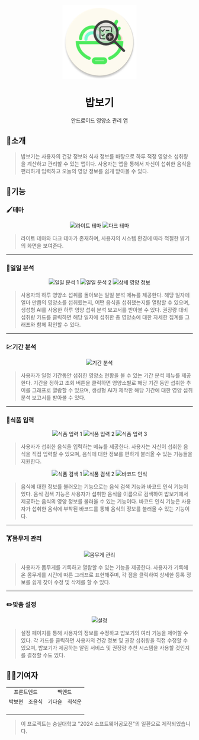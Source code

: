 <div align=center>
  <img src="https://raw.githubusercontent.com/CHOYUNSIG/babbogi/main/app/src/main/res/mipmap-xxxhdpi/ic_launcher_round.webp" width=200 alt="아이콘"/>
  <h1>밥보기</h1>
  <p>안드로이드 영양소 관리 앱</p>
</div>

<h2>📝소개</h2>
<blockquote>
  밥보기는 사용자의 건강 정보와 식사 정보를 바탕으로 하루 적정 영양소 섭취량을 계산하고 관리할 수 있는 앱이다. 사용자는 앱을 통해서 자신이 섭취한 음식을 편리하게 입력하고 오늘의 영양 정보를 쉽게 받아볼 수 있다.
</blockquote>

<h2>🍎기능</h2>
<h3>🖌️테마</h3>
<div align=center>
  <img src="https://github.com/user-attachments/assets/7ca475d8-b913-431b-b025-9d86def286ad" width=30% alt="라이트 테마"/>
  <img src="https://github.com/user-attachments/assets/8d3ea4d6-8a14-4a10-9a53-3891661a9604" width=30% alt="다크 테마"/>
</div>
<blockquote>
  <p>라이트 테마와 다크 테마가 존재하며, 사용자의 시스템 환경에 따라 적절한 밝기의 화면을 보여준다.</p>
</blockquote>
<hr>
<h3>📆일일 분석</h3>
<div align=center>
  <img src="https://github.com/user-attachments/assets/4f5374f3-ffa4-4ca8-b1ae-61e8c5d4a681" width=30% alt="일일 분석 1"/>
  <img src="https://github.com/user-attachments/assets/932c773e-f573-4545-9703-d6a7d3476e88" width=30% alt="일일 분석 2"/>
  <img src="https://github.com/user-attachments/assets/d2b76c44-68fa-48a9-ad4c-4938a28a7373" width=30% alt="상세 영양 정보"/>
</div>
<blockquote>
  <p>사용자의 하루 영양소 섭취를 돌아보는 일일 분석 메뉴를 제공한다. 해당 일자에 얼마 만큼의 영양소를 섭취헀는지, 어떤 음식을 섭취했는지를 열람할 수 있으며, 생성형 AI를 사용한 하루 영양 섭취 분석 보고서를 받아볼 수 있다. 권장량 대비 섭취량 카드를 클릭하면 해당 일자에 섭취한 총 영양소에 대한 자세한 집계를 그래프와 함께 확인할 수 있다.</p>
</blockquote>
<hr>
<h3>💹기간 분석</h3>
<div align=center>
  <img src="https://github.com/user-attachments/assets/e615cf1e-c13f-46e2-938d-65f12dc4d62b" width=30% alt="기간 분석"/>
</div>
<blockquote>
  <p>사용자가 일정 기간동안 섭취한 영양소 현황을 볼 수 있는 기간 분석 메뉴를 제공한다. 기간을 정하고 조회 버튼을 클릭하면 영양소별로 해당 기간 동안 섭취한 추이를 그래프로 열람할 수 있으며, 생성형 AI가 제작한 해당 기간에 대한 영양 섭취 분석 보고서를 받아볼 수 있다.</p>
</blockquote>
<hr>
<h3>🥑식품 입력</h3>
<div align=center>
  <img src="https://github.com/user-attachments/assets/8524331f-2ee2-456f-8acd-dcbc15b741e7" width=30% alt="식품 입력 1"/>
  <img src="https://github.com/user-attachments/assets/841dea6b-f4ef-4db9-bee1-ae6cacafc930" width=30% alt="식품 입력 2"/>
  <img src="https://github.com/user-attachments/assets/4fa13f02-f08e-4d50-9fb8-ef5d9a94fc8f" width=30% alt="식품 입력 3"/>
</div>
<blockquote>
  <p>사용자가 섭취한 음식을 입력하는 메뉴를 제공한다. 사용자는 자신이 섭취한 음식을 직접 입력할 수 있으며, 음식에 대한 정보를 편하게 불러올 수 있는 기능들을 지원한다.</p>
</blockquote>
<div align=center>
  <img src="https://github.com/user-attachments/assets/82721282-0146-4b85-b7c2-baeabb3dcb0e" width=30% alt="식품 검색 1"/>
  <img src="https://github.com/user-attachments/assets/faa5c3cd-6c73-4b2b-a557-e647cdab49db" width=30% alt="식품 검색 2"/>
  <img src="https://github.com/user-attachments/assets/1b68d310-7a82-45cd-9edb-acfe50874f04" width=30% alt="바코드 인식"/>
</div>
<blockquote>
  <p>음식에 대한 정보를 불러오는 기능으로는 음식 검색 기능과 바코드 인식 기능이 있다. 음식 검색 기능은 사용자가 섭취한 음식을 이름으로 검색하여 밥보기에서 제공하는 음식의 영양 정보를 불러올 수 있는 기능이다. 바코드 인식 기능은 사용자가 섭취한 음식에 부착된 바코드를 통해 음식의 정보를 불러올 수 있는 기능이다.</p>
</blockquote>
<hr>
<h3>🏋️몸무게 관리</h3>
<div align=center>
  <img src="https://github.com/user-attachments/assets/a8a4cd33-30e1-4de3-a347-296fd0872ee9" width=30% alt="몸무게 관리"/>
</div>
<blockquote>
  <p>사용자가 몸무게를 기록하고 열람할 수 있는 기능을 제공한다. 사용자가 기록해온 몸무게를 시간에 따른 그래프로 표현해주며, 각 점을 클릭하여 상세한 등록 정보를 쉽게 찾아 수정 및 삭제를 할 수 있다.</p>
</blockquote>
<hr>
<h3>✏️맞춤 설정</h3>
<div align=center>
  <img src="https://github.com/user-attachments/assets/7a6140ff-0aff-4ab2-86c5-a19f5c34b296" width=30% alt="설정"/>
</div>
<blockquote>
  <p>설정 페이지를 통해 사용자의 정보를 수정하고 밥보기의 여러 기능을 제어할 수 있다. 각 카드를 클릭하면 사용자의 건강 정보 및 권장 섭취량을 직접 수정할 수 있으며, 밥보기가 제공하는 알림 서비스 및 권장량 추천 시스템을 사용할 것인지를 결정할 수도 있다.</p>
</blockquote>

<h2>👨‍🔧기여자</h2>

<div align=center>
  <table>
    <tr>
      <td colspan=2 align=center>프론트엔드</td>
      <td colspan=2 align=center>백엔드</td>
    </tr>
    <tr>
      <td align=center>박보현</td>
      <td align=center>조윤식</td>
      <td align=center>기다슬</td>
      <td align=center>최석운</td>
    </tr>
    <tr>
      <td align=center>
        <a href="https://github.com/HIROKIPark"><img src="https://avatars.githubusercontent.com/u/99084610?v=4" width=100 alt=""/></a>
      </td>
      <td align=center>
        <a href="https://github.com/CHOYUNSIG"><img src="https://avatars.githubusercontent.com/u/61886049?v=4" width=100 alt=""/></a>
      </td>
      <td align=center>
        <a href="https://github.com/gidaseul"><img src="https://avatars.githubusercontent.com/u/61573303?v=4" width=100 alt=""/></a>
      </td>
      <td align=center>
        <a href="https://github.com/choiseokun"><img src="https://avatars.githubusercontent.com/u/66260038?v=4" width=100 alt=""/></a>
      </td>
    </tr>
  </table>
</div>

<blockquote>
  이 프로젝트는 숭실대학교 "2024 소프트웨어공모전"의 일환으로 제작되었습니다.
</blockquote>
